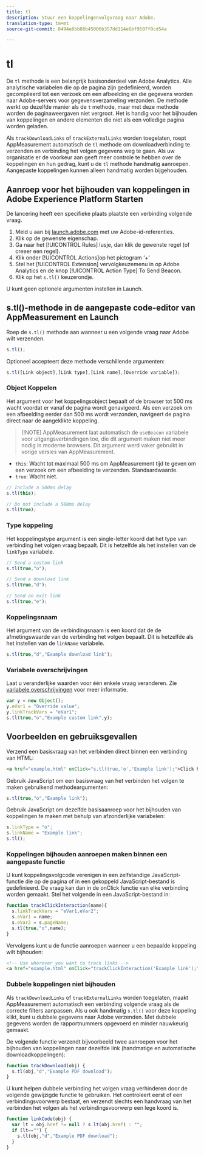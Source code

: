 ```yaml
---
title: tl
description: Stuur een koppelingenvolgvraag naar Adobe.
translation-type: tm+mt
source-git-commit: 8494e8bb08b45006b357dd114e6bf9507f0cd54a

---
```



# tl

De `tl` methode is een belangrijk basisonderdeel van Adobe Analytics. Alle analytische variabelen die op de pagina zijn gedefinieerd, worden gecompileerd tot een verzoek om een afbeelding en die gegevens worden naar Adobe-servers voor gegevensverzameling verzonden. De methode werkt op dezelfde manier als de `t` methode, maar met deze methode worden de paginaweergaven niet vergroot. Het is handig voor het bijhouden van koppelingen en andere elementen die niet als een volledige pagina worden geladen.

Als `trackDownloadLinks` of `trackExternalLinks` worden toegelaten, roept AppMeasurement automatisch de `tl` methode om downloadverbinding te verzenden en verbinding het volgen gegevens weg te gaan. Als uw organisatie er de voorkeur aan geeft meer controle te hebben over de koppelingen en hun gedrag, kunt u de `tl` methode handmatig aanroepen. Aangepaste koppelingen kunnen alleen handmatig worden bijgehouden.

## Aanroep voor het bijhouden van koppelingen in Adobe Experience Platform Starten

De lancering heeft een specifieke plaats plaatste een verbinding volgende vraag.

1. Meld u aan bij [launch.adobe.com](https://launch.adobe.com) met uw Adobe-id-referenties.
1. Klik op de gewenste eigenschap.
1. Ga naar het [!UICONTROL Rules] lusje, dan klik de gewenste regel (of creeer een regel).
1. Klik onder [!UICONTROL Actions]op het pictogram ‘+’
1. Stel het [!UICONTROL Extension] vervolgkeuzemenu in op Adobe Analytics en de knop [!UICONTROL Action Type] To Send Beacon.
1. Klik op het `s.tl()` keuzerondje.

U kunt geen optionele argumenten instellen in Launch.

## s.tl()-methode in de aangepaste code-editor van AppMeasurement en Launch

Roep de `s.tl()` methode aan wanneer u een volgende vraag naar Adobe wilt verzenden.

```js
s.tl();
```

Optioneel accepteert deze methode verschillende argumenten:

```js
s.tl([Link object],[Link type],[Link name],[Override variable]);
```

### Object Koppelen

Het argument voor het koppelingsobject bepaalt of de browser tot 500 ms wacht voordat er vanaf de pagina wordt genavigeerd. Als een verzoek om een afbeelding eerder dan 500 ms wordt verzonden, navigeert de pagina direct naar de aangeklikte koppeling.

> [!NOTE] AppMeasurement laat automatisch de `useBeacon` variabele voor uitgangsverbindingen toe, die dit argument maken niet meer nodig in moderne browsers. Dit argument werd vaker gebruikt in vorige versies van AppMeasurement.

* `this`: Wacht tot maximaal 500 ms om AppMeasurement tijd te geven om een verzoek om een afbeelding te verzenden. Standaardwaarde.
* `true`: Wacht niet.

```JavaScript
// Include a 500ms delay
s.tl(this);

// Do not include a 500ms delay
s.tl(true);
```

### Type koppeling

Het koppelingstype argument is een single-letter koord dat het type van verbinding het volgen vraag bepaalt. Dit is hetzelfde als het instellen van de `linkType` variabele.

```js
// Send a custom link
s.tl(true,"o");

// Send a download link
s.tl(true,"d");

// Send an exit link
s.tl(true,"e");
```

### Koppelingsnaam

Het argument van de verbindingsnaam is een koord dat de de afmetingswaarde van de verbinding het volgen bepaalt. Dit is hetzelfde als het instellen van de `linkName` variabele.

```js
s.tl(true,"d","Example download link");
```

### Variabele overschrijvingen

Laat u veranderlijke waarden voor één enkele vraag veranderen. Zie [variabele overschrijvingen](../../js/overrides.md) voor meer informatie.

```js
var y = new Object();
y.eVar1 = "Override value";
y.linkTrackVars = "eVar1";
s.tl(true,"o","Example custom link",y);
```

## Voorbeelden en gebruiksgevallen

Verzend een basisvraag van het verbinden direct binnen een verbinding van HTML:

```HTML
<a href="example.html" onClick="s.tl(true,'o','Example link');">Click here</a>
```

Gebruik JavaScript om een basisvraag van het verbinden het volgen te maken gebruikend methodeargumenten:

```JavaScript
s.tl(true,"o","Example link");
```

Gebruik JavaScript om dezelfde basisaanroep voor het bijhouden van koppelingen te maken met behulp van afzonderlijke variabelen:

```js
s.linkType = "o";
s.linkName = "Example link";
s.tl();
```

### Koppelingen bijhouden aanroepen maken binnen een aangepaste functie

U kunt koppelingsvolgcode verenigen in een zelfstandige JavaScript-functie die op de pagina of in een gekoppeld JavaScript-bestand is gedefinieerd. De vraag kan dan in de onClick functie van elke verbinding worden gemaakt. Stel het volgende in een JavaScript-bestand in:

```JavaScript
function trackClickInteraction(name){
  s.linkTrackVars = "eVar1,eVar2";
  s.eVar1 = name;
  s.eVar2 = s.pageName;
  s.tl(true,"o",name);
}
```

Vervolgens kunt u de functie aanroepen wanneer u een bepaalde koppeling wilt bijhouden:

```HTML
<!-- Use wherever you want to track links -->
<a href="example.html" onClick="trackClickInteraction('Example link');">Click here</a>
```

### Dubbele koppelingen niet bijhouden

Als `trackDownloadLinks` of `trackExternalLinks` worden toegelaten, maakt AppMeasurement automatisch een verbinding volgende vraag als de correcte filters aanpassen. Als u ook handmatig `s.tl()` voor deze koppeling klikt, kunt u dubbele gegevens naar Adobe verzenden. Met dubbele gegevens worden de rapportnummers opgevoerd en minder nauwkeurig gemaakt.

De volgende functie verzendt bijvoorbeeld twee aanroepen voor het bijhouden van koppelingen naar dezelfde link (handmatige en automatische downloadkoppelingen):

```JavaScript
function trackDownload(obj) {
  s.tl(obj,"d","Example PDF download");
}
```

U kunt helpen dubbele verbinding het volgen vraag verhinderen door de volgende gewijzigde functie te gebruiken. Het controleert eerst of een verbindingsvoorwerp bestaat, en verzendt slechts een handvraag van het verbinden het volgen als het verbindingsvoorwerp een lege koord is.

```JavaScript
function linkCode(obj) {
  var lt = obj.href != null ? s.lt(obj.href) : "";
  if (lt=="") {
    s.tl(obj,"d","Example PDF download");
  }
}
```
